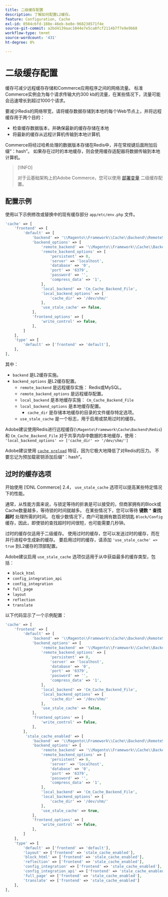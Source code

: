 ```yaml
---
title: 二级缓存配置
description: 了解如何配置L2缓存。
feature: Configuration, Cache
exl-id: 0504c6fd-188e-46eb-be8e-968238571f4e
source-git-commit: a2bd4139aac1044e7e5ca8fcf2114b7f7e9e9b68
workflow-type: tm+mt
source-wordcount: '431'
ht-degree: 0%

---
```


# 二级缓存配置

缓存可减少远程缓存存储和Commerce应用程序之间的网络流量。 标准Commerce实例会为每个请求传输大约300 kb的流量，在某些情况下，流量可能会迅速增长到超过1000个请求。

要减少Redis的网络带宽，请将缓存数据存储到本地的每个Web节点上，并将远程缓存用于两个目的：

- 检查缓存数据版本，并确保最新的缓存存储在本地
- 将最新的缓存从远程计算机传输到本地计算机

Commerce将经过哈希处理的数据版本存储在Redis中，并在常规键后面附加后缀“：hash”。 如果存在过时的本地缓存，则会使用缓存适配器将数据传输到本地计算机。

>[!INFO]
>
>对于云基础架构上的Adobe Commerce，您可以使用 [部署变量](https://experienceleague.adobe.com/docs/commerce-cloud-service/user-guide/configure/env/stage/variables-deploy.html#redis_backend) 二级缓存配置。

## 配置示例

使用以下示例修改或替换中的现有缓存部分 `app/etc/env.php` 文件。

```php
'cache' => [
    'frontend' => [
        'default' => [
            'backend' => '\\Magento\\Framework\\Cache\\Backend\\RemoteSynchronizedCache',
            'backend_options' => [
                'remote_backend' => '\\Magento\\Framework\\Cache\\Backend\\Redis',
                'remote_backend_options' => [
                    'persistent' => 0,
                    'server' => 'localhost',
                    'database' => '0',
                    'port' => '6379',
                    'password' => '',
                    'compress_data' => '1',
                ],
                'local_backend' => 'Cm_Cache_Backend_File',
                'local_backend_options' => [
                    'cache_dir' => '/dev/shm/'
                ],
                'use_stale_cache' => false,
            ],
            'frontend_options' => [
                'write_control' => false,
            ],
        ]
    ],
    'type' => [
        'default' => ['frontend' => 'default'],
    ],
],
```

其中：

- `backend` 是L2缓存实施。
- `backend_options` 是L2缓存配置。
   - `remote_backend` 是远程缓存实施： Redis或MySQL。
   - `remote_backend_options` 是远程缓存配置。
   - `local_backend` 是本地缓存实施： `Cm_Cache_Backend_File`
   - `local_backend_options` 是本地缓存配置。
      - `cache_dir` 是存储本地缓存的目录的文件缓存特定选项。
   - `use_stale_cache` 是一个标志，用于启用或禁用过时的缓存。

Adobe建议使用Redis进行远程缓存(`\Magento\Framework\Cache\Backend\Redis`)和 `Cm_Cache_Backend_File` 对于共享内存中数据的本地缓存，使用： `'local_backend_options' => ['cache_dir' => '/dev/shm/']`

Adobe建议使用 [`cache preload`](redis-pg-cache.md#redis-preload-feature) 特征，因为它极大地降低了对Redis的压力。 不要忘记为预加载密钥添加后缀“：hash”。

## 过时的缓存选项

开始使用 [!DNL Commerce] 2.4， `use_stale_cache` 选项可以提高某些特定情况下的性能。

通常，从性能方面来说，与锁定等待的折衷是可以接受的，但商家拥有的Block或Cache数量越多，等待锁的时间就越多。 在某些情况下，您可以等待 **键数** \* **查找超时** 处理所需的时间。 在极少数情况下，商户可能拥有数百把钥匙 `Block/Config` 缓存，因此，即使锁的查找超时时间很短，也可能需要几秒钟。

过时的缓存仅适用于二级缓存。 使用过时的缓存，您可以发送过时的缓存，而在并行进程中生成新的缓存。 要启用过时的缓存，请添加 `'use_stale_cache' => true` 到L2缓存的顶部配置。

Adobe建议启用 `use_stale_cache` 选项仅适用于从中获益最多的缓存类型，包括：

- `block_html`
- `config_integration_api`
- `config_integration`
- `full_page`
- `layout`
- `reflection`
- `translate`

以下代码显示了一个示例配置：

```php
'cache' => [
    'frontend' => [
        'default' => [
            'backend' => '\\Magento\\Framework\\Cache\\Backend\\RemoteSynchronizedCache',
            'backend_options' => [
                'remote_backend' => '\\Magento\\Framework\\Cache\\Backend\\Redis',
                'remote_backend_options' => [
                    'persistent' => 0,
                    'server' => 'localhost',
                    'database' => '0',
                    'port' => '6379',
                    'password' => '',
                    'compress_data' => '1',
                ],
                'local_backend' => 'Cm_Cache_Backend_File',
                'local_backend_options' => [
                    'cache_dir' => '/dev/shm/'
                ],
                'use_stale_cache' => false,
            ],
            'frontend_options' => [
                'write_control' => false,
            ],
        ],
         'stale_cache_enabled' => [
            'backend' => '\\Magento\\Framework\\Cache\\Backend\\RemoteSynchronizedCache',
            'backend_options' => [
                'remote_backend' => '\\Magento\\Framework\\Cache\\Backend\\Redis',
                'remote_backend_options' => [
                    'persistent' => 0,
                    'server' => 'localhost',
                    'database' => '0',
                    'port' => '6379',
                    'password' => '',
                    'compress_data' => '1',
                ],
                'local_backend' => 'Cm_Cache_Backend_File',
                'local_backend_options' => [
                    'cache_dir' => '/dev/shm/'
                ],
                'use_stale_cache' => true,
            ],
            'frontend_options' => [
                'write_control' => false,
            ],
        ]
    ],
    'type' => [
        'default' => ['frontend' => 'default'],
        'layout' => ['frontend' => 'stale_cache_enabled'],
        'block_html' => ['frontend' => 'stale_cache_enabled'],
        'reflection' => ['frontend' => 'stale_cache_enabled'],
        'config_integration' => ['frontend' => 'stale_cache_enabled'],
        'config_integration_api' => ['frontend' => 'stale_cache_enabled'],
        'full_page' => ['frontend' => 'stale_cache_enabled'],
        'translate' => ['frontend' => 'stale_cache_enabled']
    ],
],
```
